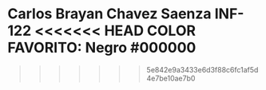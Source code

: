 Carlos Brayan Chavez Saenza
INF-122
<<<<<<< HEAD
COLOR FAVORITO: Negro #000000
=======
>>>>>>> 5e842e9a3433e6d3f88c6fc1af5d4e7be10ae7b0
